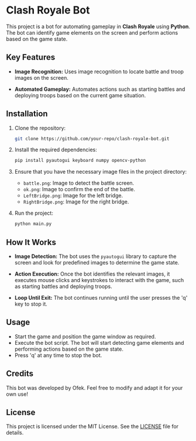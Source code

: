 # Clash Royale Bot

This project is a bot for automating gameplay in **Clash Royale** using **Python**. The bot can identify game elements on the screen and perform actions based on the game state.

## Key Features

- **Image Recognition:** Uses image recognition to locate battle and troop images on the screen.
  
- **Automated Gameplay:** Automates actions such as starting battles and deploying troops based on the current game situation.

## Installation

1. Clone the repository:

    ```bash
    git clone https://github.com/your-repo/clash-royale-bot.git
    ```

2. Install the required dependencies:

    ```bash
    pip install pyautogui keyboard numpy opencv-python
    ```

3. Ensure that you have the necessary image files in the project directory:
    - `battle.png`: Image to detect the battle screen.
    - `ok.png`: Image to confirm the end of the battle.
    - `LeftBridge.png`: Image for the left bridge.
    - `RightBridge.png`: Image for the right bridge.

4. Run the project:

    ```bash
    python main.py
    ```

## How It Works

- **Image Detection:** The bot uses the `pyautogui` library to capture the screen and look for predefined images to determine the game state.
  
- **Action Execution:** Once the bot identifies the relevant images, it executes mouse clicks and keystrokes to interact with the game, such as starting battles and deploying troops.

- **Loop Until Exit:** The bot continues running until the user presses the 'q' key to stop it.

## Usage

- Start the game and position the game window as required.
- Execute the bot script. The bot will start detecting game elements and performing actions based on the game state.
- Press 'q' at any time to stop the bot.

## Credits

This bot was developed by Ofek. Feel free to modify and adapt it for your own use!

## License

This project is licensed under the MIT License. See the [LICENSE](LICENSE) file for details.
